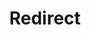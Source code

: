 ﻿---
layout: src/layouts/Redirect.astro
title: Redirect
redirect: https://octopus.com/docs/infrastructure/deployment-targets/azure/web-app-targets/index
pubDate:  2023-01-01
navSearch: false
navSitemap: false
navMenu: false
---
